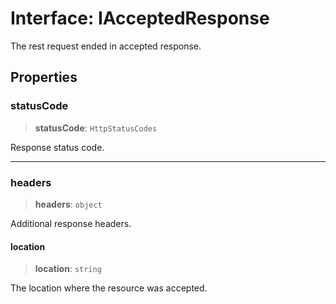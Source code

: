 # Interface: IAcceptedResponse

The rest request ended in accepted response.

## Properties

### statusCode

> **statusCode**: `HttpStatusCodes`

Response status code.

***

### headers

> **headers**: `object`

Additional response headers.

#### location

> **location**: `string`

The location where the resource was accepted.
